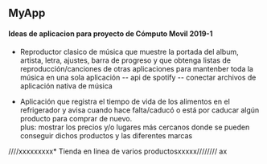 ## MyApp

#### Ideas de aplicacion para proyecto de Cómputo Movil 2019-1

* Reproductor clasico de música que muestre la portada del album, artista, letra, ajustes, barra de progreso y que obtenga  listas de reproducción/canciones de otras aplicaciones para mantenber toda la música en una sola aplicación
   -- api de spotify
   -- conectar archivos de aplicación nativa de música

* Aplicación que registra el tiempo de vida de los alimentos en el refrigerador y avisa cuando hace falta/caducó o está por caducar algún producto para comprar de nuevo.  
 plus: mostrar los precios y/o lugares más cercanos donde se pueden conseguir dichos productos y las diferentes marcas




////xxxxxxxxx* Tienda en linea de varios productosxxxxx//////// ax

